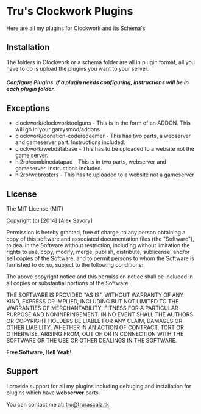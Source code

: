 Tru's Clockwork Plugins
=========

Here are all my plugins for Clockwork and its Schema's


Installation
--------------

The folders in Clockwork or a schema folder are all in plugin format, all you have to do is upload the plugins you want to your server.

##### Configure Plugins. If a plugin needs configuring, instructions will be in each plugin folder.

Exceptions 
--------------
* clockwork/clockworktoolguns - This is in the form of an ADDON. This will go in your garrysmod/addons
* clockwork/donation-coderedeemer - This has two parts, a webserver and gameserver part. Instructions included.
* clockwork/webdatabase - This has to be uploaded to a website not the game server.
* hl2rp/combinedatapad - This is in two parts, webserver and gameserver. Instructions included.
* hl2rp/webrosters - This has to uploaded to a website not a gameserver



License
----

The MIT License (MIT)

Copyright (c) [2014] [Alex Savory]

Permission is hereby granted, free of charge, to any person obtaining a copy
of this software and associated documentation files (the "Software"), to deal
in the Software without restriction, including without limitation the rights
to use, copy, modify, merge, publish, distribute, sublicense, and/or sell
copies of the Software, and to permit persons to whom the Software is
furnished to do so, subject to the following conditions:

The above copyright notice and this permission notice shall be included in all
copies or substantial portions of the Software.

THE SOFTWARE IS PROVIDED "AS IS", WITHOUT WARRANTY OF ANY KIND, EXPRESS OR
IMPLIED, INCLUDING BUT NOT LIMITED TO THE WARRANTIES OF MERCHANTABILITY,
FITNESS FOR A PARTICULAR PURPOSE AND NONINFRINGEMENT. IN NO EVENT SHALL THE
AUTHORS OR COPYRIGHT HOLDERS BE LIABLE FOR ANY CLAIM, DAMAGES OR OTHER
LIABILITY, WHETHER IN AN ACTION OF CONTRACT, TORT OR OTHERWISE, ARISING FROM,
OUT OF OR IN CONNECTION WITH THE SOFTWARE OR THE USE OR OTHER DEALINGS IN THE
SOFTWARE.


**Free Software, Hell Yeah!**

Support
----
I provide support for all my plugins including debuging and installation for plugins which have **webserver** parts.

You can contact me at: tru@trurascalz.tk


    
